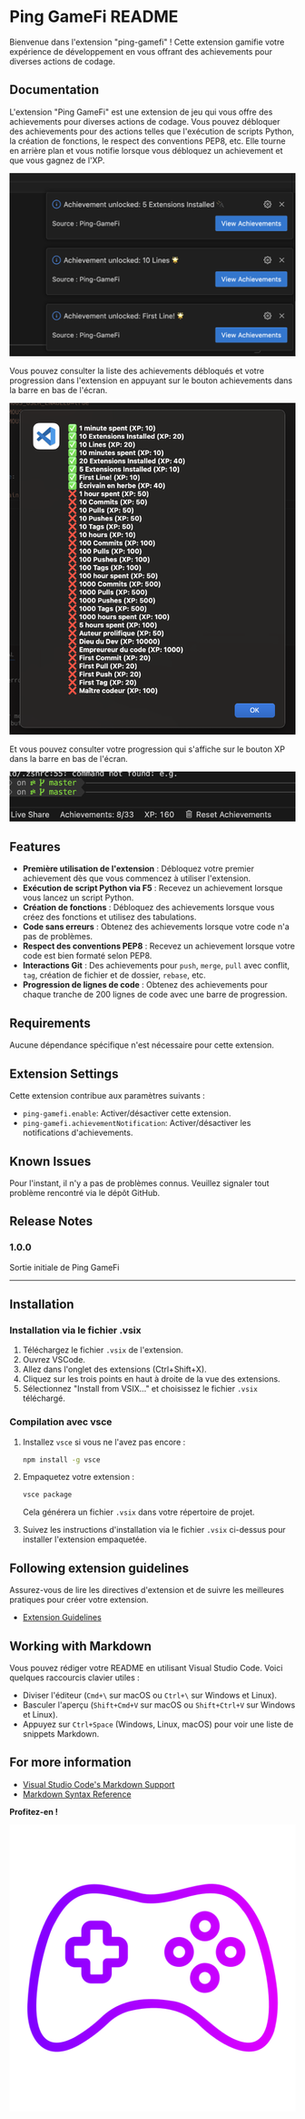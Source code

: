 
# Ping GameFi README

Bienvenue dans l'extension "ping-gamefi" ! Cette extension gamifie votre expérience de développement en vous offrant des achievements pour diverses actions de codage.

## Documentation

L'extension "Ping GameFi" est une extension de jeu qui vous offre des achievements pour diverses actions de codage. Vous pouvez débloquer des achievements pour des actions telles que l'exécution de scripts Python, la création de fonctions, le respect des conventions PEP8, etc.
Elle tourne en arrière plan et vous notifie lorsque vous débloquez un achievement et que vous gagnez de l'XP.
 
 ![alt text](images/Notifs.png)

Vous pouvez consulter la liste des achievements débloqués et votre progression dans l'extension en appuyant sur le bouton achievements dans la barre en bas de l'écran.
 
 ![alt text](images/Achievments.png)

 Et vous pouvez consulter votre progression qui s'affiche sur le bouton XP dans la barre en bas de l'écran.

 ![alt text](images/Buttons.png)

## Features

- **Première utilisation de l'extension** : Débloquez votre premier achievement dès que vous commencez à utiliser l'extension.
- **Exécution de script Python via F5** : Recevez un achievement lorsque vous lancez un script Python.
- **Création de fonctions** : Débloquez des achievements lorsque vous créez des fonctions et utilisez des tabulations.
- **Code sans erreurs** : Obtenez des achievements lorsque votre code n'a pas de problèmes.
- **Respect des conventions PEP8** : Recevez un achievement lorsque votre code est bien formaté selon PEP8.
- **Interactions Git** : Des achievements pour `push`, `merge`, `pull` avec conflit, `tag`, création de fichier et de dossier, `rebase`, etc.
- **Progression de lignes de code** : Obtenez des achievements pour chaque tranche de 200 lignes de code avec une barre de progression.

## Requirements

Aucune dépendance spécifique n'est nécessaire pour cette extension.

## Extension Settings

Cette extension contribue aux paramètres suivants :

* `ping-gamefi.enable`: Activer/désactiver cette extension.
* `ping-gamefi.achievementNotification`: Activer/désactiver les notifications d'achievements.

## Known Issues

Pour l'instant, il n'y a pas de problèmes connus. Veuillez signaler tout problème rencontré via le dépôt GitHub.

## Release Notes

### 1.0.0

Sortie initiale de Ping GameFi

---

## Installation

### Installation via le fichier .vsix

1. Téléchargez le fichier `.vsix` de l'extension.
2. Ouvrez VSCode.
3. Allez dans l'onglet des extensions (Ctrl+Shift+X).
4. Cliquez sur les trois points en haut à droite de la vue des extensions.
5. Sélectionnez "Install from VSIX..." et choisissez le fichier `.vsix` téléchargé.

### Compilation avec vsce

1. Installez `vsce` si vous ne l'avez pas encore :

   ```sh
   npm install -g vsce
   ```

2. Empaquetez votre extension :

   ```sh
   vsce package
   ```

   Cela générera un fichier `.vsix` dans votre répertoire de projet.

3. Suivez les instructions d'installation via le fichier `.vsix` ci-dessus pour installer l'extension empaquetée.

## Following extension guidelines

Assurez-vous de lire les directives d'extension et de suivre les meilleures pratiques pour créer votre extension.

* [Extension Guidelines](https://code.visualstudio.com/api/references/extension-guidelines)

## Working with Markdown

Vous pouvez rédiger votre README en utilisant Visual Studio Code. Voici quelques raccourcis clavier utiles :

* Diviser l'éditeur (`Cmd+\` sur macOS ou `Ctrl+\` sur Windows et Linux).
* Basculer l'aperçu (`Shift+Cmd+V` sur macOS ou `Shift+Ctrl+V` sur Windows et Linux).
* Appuyez sur `Ctrl+Space` (Windows, Linux, macOS) pour voir une liste de snippets Markdown.

## For more information

* [Visual Studio Code's Markdown Support](http://code.visualstudio.com/docs/languages/markdown)
* [Markdown Syntax Reference](https://help.github.com/articles/markdown-basics/)

**Profitez-en !**

![alt text](images/icon.png)
